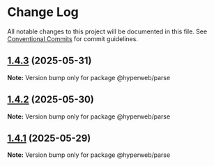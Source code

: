 # Change Log

All notable changes to this project will be documented in this file.
See [Conventional Commits](https://conventionalcommits.org) for commit guidelines.

## [1.4.3](https://github.com/hyperweb-io/hyperweb-build/compare/v1.4.2...v1.4.3) (2025-05-31)

**Note:** Version bump only for package @hyperweb/parse





## [1.4.2](https://github.com/hyperweb-io/hyperweb-build/compare/v1.4.1...v1.4.2) (2025-05-30)

**Note:** Version bump only for package @hyperweb/parse





## [1.4.1](https://github.com/hyperweb-io/hyperweb-build/compare/v1.4.0...v1.4.1) (2025-05-29)

**Note:** Version bump only for package @hyperweb/parse
